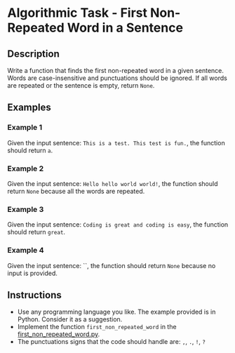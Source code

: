 # Algorithmic Task - First Non-Repeated Word in a Sentence

## Description
Write a function that finds the first non-repeated word in a given sentence. 
Words are case-insensitive and punctuations should be ignored. 
If all words are repeated or the sentence is empty, return `None`.

## Examples

### Example 1
Given the input sentence: `This is a test. This test is fun.`, 
the function should return `a`.

### Example 2
Given the input sentence: `Hello hello world world!`, 
the function should return `None` because all the words are repeated.

### Example 3
Given the input sentence: `Coding is great and coding is easy`, 
the function should return `great`.

### Example 4
Given the input sentence: ``, 
the function should return `None` because no input is provided.

## Instructions
* Use any programming language you like. The example provided is in Python. Consider it as a suggestion.
* Implement the function `first_non_repeated_word` in the [first_non_repeated_word.py](first_non_repeated_word.py).
* The punctuations signs that the code should handle are: `,`, `.`, `!`, `?`
